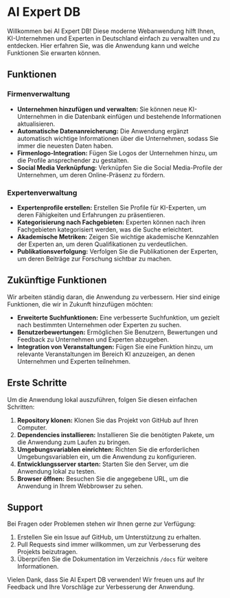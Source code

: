 # AI Expert DB

Willkommen bei AI Expert DB! Diese moderne Webanwendung hilft Ihnen, KI-Unternehmen und Experten in Deutschland einfach zu verwalten und zu entdecken. Hier erfahren Sie, was die Anwendung kann und welche Funktionen Sie erwarten können.

## Funktionen

### Firmenverwaltung
- **Unternehmen hinzufügen und verwalten:** Sie können neue KI-Unternehmen in die Datenbank einfügen und bestehende Informationen aktualisieren.
- **Automatische Datenanreicherung:** Die Anwendung ergänzt automatisch wichtige Informationen über die Unternehmen, sodass Sie immer die neuesten Daten haben.
- **Firmenlogo-Integration:** Fügen Sie Logos der Unternehmen hinzu, um die Profile ansprechender zu gestalten.
- **Social Media Verknüpfung:** Verknüpfen Sie die Social Media-Profile der Unternehmen, um deren Online-Präsenz zu fördern.

### Expertenverwaltung
- **Expertenprofile erstellen:** Erstellen Sie Profile für KI-Experten, um deren Fähigkeiten und Erfahrungen zu präsentieren.
- **Kategorisierung nach Fachgebieten:** Experten können nach ihren Fachgebieten kategorisiert werden, was die Suche erleichtert.
- **Akademische Metriken:** Zeigen Sie wichtige akademische Kennzahlen der Experten an, um deren Qualifikationen zu verdeutlichen.
- **Publikationsverfolgung:** Verfolgen Sie die Publikationen der Experten, um deren Beiträge zur Forschung sichtbar zu machen.

## Zukünftige Funktionen
Wir arbeiten ständig daran, die Anwendung zu verbessern. Hier sind einige Funktionen, die wir in Zukunft hinzufügen möchten:
- **Erweiterte Suchfunktionen:** Eine verbesserte Suchfunktion, um gezielt nach bestimmten Unternehmen oder Experten zu suchen.
- **Benutzerbewertungen:** Ermöglichen Sie Benutzern, Bewertungen und Feedback zu Unternehmen und Experten abzugeben.
- **Integration von Veranstaltungen:** Fügen Sie eine Funktion hinzu, um relevante Veranstaltungen im Bereich KI anzuzeigen, an denen Unternehmen und Experten teilnehmen.

## Erste Schritte

Um die Anwendung lokal auszuführen, folgen Sie diesen einfachen Schritten:

1. **Repository klonen:** Klonen Sie das Projekt von GitHub auf Ihren Computer.
2. **Dependencies installieren:** Installieren Sie die benötigten Pakete, um die Anwendung zum Laufen zu bringen.
3. **Umgebungsvariablen einrichten:** Richten Sie die erforderlichen Umgebungsvariablen ein, um die Anwendung zu konfigurieren.
4. **Entwicklungsserver starten:** Starten Sie den Server, um die Anwendung lokal zu testen.
5. **Browser öffnen:** Besuchen Sie die angegebene URL, um die Anwendung in Ihrem Webbrowser zu sehen.

## Support

Bei Fragen oder Problemen stehen wir Ihnen gerne zur Verfügung:
1. Erstellen Sie ein Issue auf GitHub, um Unterstützung zu erhalten.
2. Pull Requests sind immer willkommen, um zur Verbesserung des Projekts beizutragen.
3. Überprüfen Sie die Dokumentation im Verzeichnis `/docs` für weitere Informationen.

Vielen Dank, dass Sie AI Expert DB verwenden! Wir freuen uns auf Ihr Feedback und Ihre Vorschläge zur Verbesserung der Anwendung.